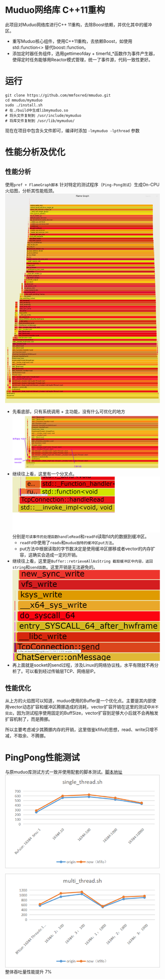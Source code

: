 # Muduo网络库 C++11重构  
此项目对Muduo网络库进行C++ 11重构，去除Boost依赖，并优化其中的缓冲区。
- 重写Muduo核心组件，使用C++11重构，去依赖Boost，如使用std::function<> 替代boost::function。
- 添加定时器任务组件，选用gettimeofday + timerfd_*函数作为事件产生器，使得定时任务能够用Reactor模式管理，统一了事件源，代码一致性更好。

# 运行
```shell
git clone https://github.com/mmfoxred/mmuduo.git
cd mmuduo/mymuduo
sudo ./install.sh
# 在./build中生成libmymuduo.so
# 将头文件复制到 /usr/include/mymuduo
# 将库文件复制到 /usr/lib/mymuduo/
```
现在在项目中包含头文件即可，编译时添加 `-lmymuduo -lpthread` 参数

# 性能分析及优化
## 性能分析
使用`pref + FlameGraph脚本` 针对特定的测试程序（`Ping-Pong测试`）生成On-CPU火焰图，分析其性能瓶颈。
![](./pic/perf.svg)
- 先看底部，只有系统调用 + 主功能，没有什么可优化的地方![](./pic/bottom.png)
- 继续往上看，这里有一个分叉点。![](./pic/readfd.png)分别是`可读事件的处理函数handleRead`和`readFd`读取fd内的数据到缓冲区。
    - `readFd`中使用了`readv`和`muduo独特的缓冲区put方法`。
    - put方法中根据读取的字节数决定是使用缓冲区挪移或者vector<char>的内存扩容，这确实会造成一定的开销。
- 继续往上看，这里是`Buffer::retrieveAllAsString 截取缓冲区中内容，返回string`和`send函数`。这里开销是无法避免的。![](./pic/top.png)
- 再上面就是socket的send过程，涉及Linux的网络协议栈，水平有限就不再分析了。可以看到经过传输层TCP、网络层IP。

## 性能优化
从上方的火焰图可以知道，muduo使用的Buffer是一个优化点。主要是其内部使用vector<char>动态扩容和缓冲区腾挪造成的消耗，vector<char>扩容开销在这里的测试中`并不突出`，因为测试程序使用固定的BuffSize，vector扩容到足够大小后就不会再触发扩容机制了，而是腾挪。  

所以主要考虑减少其腾挪内存的开销，这里借鉴kfifo的思想，read、write只增不减，不取余、不腾挪。
# PingPong性能测试
与原muduo库测试方式一致并使用配套的脚本测试。[脚本地址](https://github.com/dongyusheng/csdn-code/tree/master/muduo/examples/pingpong)
![single_thread.sh](./pic/single_thread.png)

![multi_thread.sh](./pic/multi_thread.png)
整体吞吐量性能提升 7%